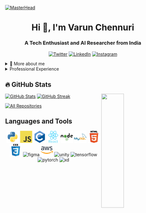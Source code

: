 [![MasterHead](https://t3.ftcdn.net/jpg/03/69/52/94/360_F_369529490_oQGJ7EY4FAshFsJUIXJyosgcsktEq29U.jpg)](https://whitedevil.io)

<h1 align="center">Hi 👋, I'm Varun Chennuri</h1>
<h3 align="center">A Tech Enthusiast and AI Researcher from India</h3>
<p align="center">
<a href="https://twitter.com/varun_chennuri" target="blank"><img align="center" width="32px" src="https://i.imgur.com/OXZM1L6.png" alt="Twitter" /></a>
<a href="https://linkedin.com/in/varun_chennuri" target="blank"><img align="center" width="32px" src="https://i.imgur.com/qiXu7b2.png" alt="LinkedIn" /></a>
<a href="https://instagram.com/varun_chennuri" target="blank"><img align="center" width="32px" src="https://i.imgur.com/OViZO8J.png" alt="Instagram" /></a>
</p>


<div>
<details>
  <summary>🧑 More about me</summary>
  
## About Me

I am a passionate tech enthusiast and AI researcher dedicated to developing innovative AI-based solutions. With expertise in large language models, NLP technologies, and software integration, I aim to push the boundaries of what's possible with AI.

- 🔭 **Current Project**: Working on an ASL to Speech Converter to bridge the communication gap for the hearing impaired.
- 🌱 **Learning**: Diving deep into TensorFlow and PyTorch to enhance my machine learning skills.
- 🤝 **Collaboration**: Looking for collaborators and experts to join me in perfecting the ASL to Speech Converter.
- 📫 **Contact**: Reach me at **varunchennuri1309@gmail.com**

</details>

<div>
<details>
  <summary>Professional Experience</summary>
  
## Professional Experience

### AI Researcher and Product Designer at Genie AI
- **Role**: Developing AI-based business solutions and copilots for various sectors.
- **Key Projects**:
  - **ALBIS**: An advanced AI copilot featuring the latest in large language models, NLP technologies, and integration with various software.
  - **FX Tools**: A suite of tools designed to automate processes in business ecosystems, including Lead Manager FX, Match Maker FX, Scheduler FX, and more.
  - **ESG FX Tools**: Future Experience Tools focused on Environmental, Social, and Governance aspects for property management companies.
  - **Government Surveys Automation**: Automating Canadian government surveys to improve efficiency and accuracy.

### Personal Startup: Checkmatics
- **Founder**: Developing a mobile app that helps users decide on the best products to use by analyzing product ingredients and providing recommendations.
- **Features**:
  - Analyzes user skin through a questionnaire.
  - Recommends alternative products if the searched product is not suitable.
  - Provides purchase recommendations to buy the same product for a cheaper price online.

</details>

## 🔥 GitHub Stats

<img align="right" width="38%" height="370" src="https://media.giphy.com/media/qgQUggAC3Pfv687qPC/giphy.gif"/>

  <a href="https://github.com/chennurivarun"><img width="50%" src="https://github-readme-stats.vercel.app/api?username=chennurivarun&show_icons=true&locale=en&layout=compact&theme=radical&title_color=ff3068" alt="GitHub Stats" /></a>
  <a href="https://github.com/chennurivarun"><img width="50%" src="http://github-readme-streak-stats.herokuapp.com/?user=chennurivarun&theme=radical&date_format=M%20j%5B%2C%20Y%5D&ring=ff3068&fire=ff3068&sideNums=ff3068" alt="GitHub Streak" /></a>


  <a href="https://github.com/chennurivarun?tab=repositories&sort=stargazers"><img alt="All Repositories" title="All Repositories" src="https://custom-icon-badges.herokuapp.com/badge/-All%20Repos-2962FF?style=for-the-badge&logoColor=white&logo=repo"/></a>


## Languages and Tools

<div align="center">
  <img src="https://raw.githubusercontent.com/devicons/devicon/master/icons/python/python-original.svg" alt="python" width="40" height="40"/>
  <img src="https://raw.githubusercontent.com/devicons/devicon/master/icons/javascript/javascript-original.svg" alt="javascript" width="40" height="40"/>
  <img src="https://raw.githubusercontent.com/devicons/devicon/master/icons/c/c-original.svg" alt="c" width="40" height="40"/>
  <img src="https://raw.githubusercontent.com/devicons/devicon/master/icons/react/react-original-wordmark.svg" alt="react" width="40" height="40"/>
  <img src="https://raw.githubusercontent.com/devicons/devicon/master/icons/nodejs/nodejs-original-wordmark.svg" alt="nodejs" width="40" height="40"/>
  <img src="https://raw.githubusercontent.com/devicons/devicon/master/icons/mysql/mysql-original-wordmark.svg" alt="mysql" width="40" height="40"/>
  <img src="https://raw.githubusercontent.com/devicons/devicon/master/icons/html5/html5-original-wordmark.svg" alt="html5" width="40" height="40"/>
  <img src="https://raw.githubusercontent.com/devicons/devicon/master/icons/css3/css3-original-wordmark.svg" alt="css3" width="40" height="40"/>
  <img src="https://www.vectorlogo.zone/logos/figma/figma-icon.svg" alt="figma" width="40" height="40"/>
  <img src="https://raw.githubusercontent.com/devicons/devicon/master/icons/amazonwebservices/amazonwebservices-original-wordmark.svg" alt="aws" width="40" height="40"/>
  <img src="https://www.vectorlogo.zone/logos/unity3d/unity3d-icon.svg" alt="unity" width="40" height="40"/>
  <img src="https://www.vectorlogo.zone/logos/tensorflow/tensorflow-icon.svg" alt="tensorflow" width="40" height="40"/>
  <img src="https://www.vectorlogo.zone/logos/pytorch/pytorch-icon.svg" alt="pytorch" width="40" height="40"/>
  <img src="https://cdn.worldvectorlogo.com/logos/adobe-xd.svg" alt="xd" width="40" height="40"/>
</div>
